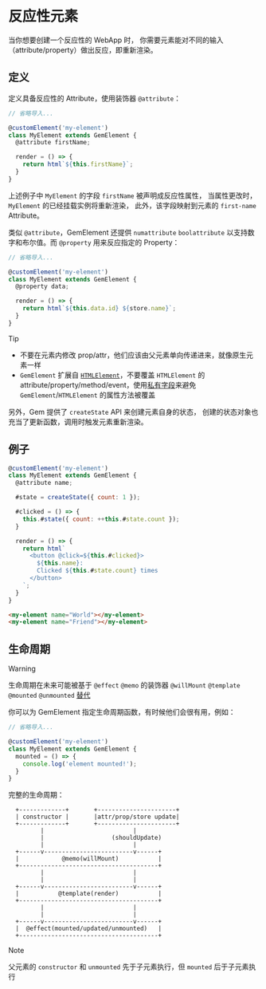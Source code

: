# 反应性元素

当你想要创建一个反应性的 WebApp 时，
你需要元素能对不同的输入（attribute/property）做出反应，即重新渲染。

## 定义

定义具备反应性的 Attribute，使用装饰器 `@attribute`：

```js
// 省略导入...

@customElement('my-element')
class MyElement extends GemElement {
  @attribute firstName;

  render = () => {
    return html`${this.firstName}`;
  }
}
```

上述例子中 `MyElement` 的字段 `firstName` 被声明成反应性属性，
当属性更改时，`MyElement` 的已经挂载实例将重新渲染，
此外，该字段映射到元素的 `first-name` Attribute。

类似 `@attribute`，GemElement 还提供 `numattribute` `boolattribute` 以支持数字和布尔值。而 `@property` 用来反应指定的 Property：

```js
// 省略导入...

@customElement('my-element')
class MyElement extends GemElement {
  @property data;

  render = () => {
    return html`${this.data.id} ${store.name}`;
  }
}
```

> [!TIP]
> - 不要在元素内修改 prop/attr，他们应该由父元素单向传递进来，就像原生元素一样
> - `GemElement` 扩展自 [`HTMLElement`](https://developer.mozilla.org/en-US/docs/Web/API/HTMLElement)，不要覆盖 `HTMLElement` 的 attribute/property/method/event，使用[私有字段](https://developer.mozilla.org/en-US/docs/Web/JavaScript/Reference/Classes/Private_class_fields)来避免 `GemElement`/`HTMLElement` 的属性方法被覆盖

另外，Gem 提供了 `createState` API 来创建元素自身的状态，
创建的状态对象也充当了更新函数，调用时触发元素重新渲染。

## 例子


<gbp-sandpack dependencies="@mantou/gem">

```js index.js
@customElement('my-element')
class MyElement extends GemElement {
  @attribute name;

  #state = createState({ count: 1 });

  #clicked = () => {
    this.#state({ count: ++this.#state.count });
  }

  render = () => {
    return html`
      <button @click=${this.#clicked}>
        ${this.name}:
        Clicked ${this.#state.count} times
      </button>
    `;
  }
}
```

```html index.html
<my-element name="World"></my-element>
<my-element name="Friend"></my-element>
```

</gbp-sandpack>

## 生命周期

> [!WARNING]
> 生命周期在未来可能被基于 `@effect` `@memo` 的装饰器 `@willMount` `@template` `@mounted` `@unmounted` [替代](https://github.com/mantou132/gem/issues/159)

你可以为 GemElement 指定生命周期函数，有时候他们会很有用，例如：

```js
// 省略导入...

@customElement('my-element')
class MyElement extends GemElement {
  mounted = () => {
    console.log('element mounted!');
  }
}
```

完整的生命周期：

```
  +-------------+       +----------------------+
  | constructor |       |attr/prop/store update|
  +-------------+       +----------------------+
         |                         |
         |                   (shouldUpdate)
         |                         |
  +------v-------------------------v------+
  |            @memo(willMount)           |
  +---------------------------------------+
         |                         |
         |                         |
  +------v-------------------------v------+
  |           @template(render)           |
  +---------------------------------------+
         |                         |
         |                         |
  +------v-------------------------v------+
  |  @effect(mounted/updated/unmounted)   |
  +---------------------------------------+
```

> [!NOTE]
> 父元素的 `constructor` 和 `unmounted` 先于子元素执行，但 `mounted` 后于子元素执行
